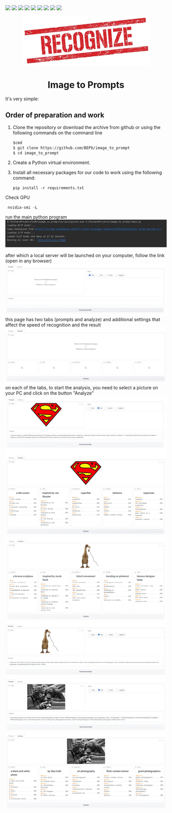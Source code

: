 <p>
  <img  src="https://img.shields.io/github/stars/BEPb/image_to_prompt" />
  <img src="https://img.shields.io/github/contributors/BEPb/image_to_prompt" />
  <img src="https://img.shields.io/github/last-commit/BEPb/image_to_prompt" />
  <img src="https://visitor-badge.laobi.icu/badge?page_id=BEPb.image_to_prompt" />
  <img src="https://img.shields.io/github/languages/count/BEPb/image_to_prompt" />
  <img src="https://img.shields.io/github/languages/top/BEPb/image_to_prompt" />
  <img src="https://img.shields.io/badge/license-MIT-blue.svg?color=f64152" />
  <img  src="https://img.shields.io/github/issues/BEPb/image_to_prompt" />
  <img  src="https://img.shields.io/github/issues-pr/BEPb/image_to_prompt" />
</p>
<div align="center">

<img src="./art/rec.jpg" alt="Bot logo" width="400" height="156.5">

# Image to Prompts

</div>


It's very simple: 
## Order of preparation and work

1. Clone the repository or download the archive from github or using the following commands on the command line
    ```command line
    $cmd
    $ git clone https://github.com/BEPb/image_to_prompt
    $ cd image_to_prompt
    ```

2. Create a Python virtual environment.
3. Install all necessary packages for our code to work using the following command:

     ```
     pip install -r requirements.txt
     ```

Check GPU
```commandline
 nvidia-smi -L
```

run the main python program
<img src="./art/00.jpg" alt="scrin" >

after which a local server will be launched on your computer, follow the link (open in any browser)
<img src="./art/01.jpg" alt="scrin" >
this page has two tabs (prompts and analyze) and additional settings that affect the speed of recognition and the result
<img src="./art/02.jpg" alt="scrin" >
on each of the tabs, to start the analysis, you need to select a picture on your PC and click on the button "Analyze"
<img src="./art/03.jpg" alt="scrin" >
<img src="./art/04.jpg" alt="scrin" >
<img src="./art/05.jpg" alt="scrin" >
<img src="./art/06.jpg" alt="scrin" >
<img src="./art/07.jpg" alt="scrin" >
<img src="./art/08.jpg" alt="scrin" >


